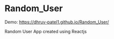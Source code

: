 # Random_User
Demo: https://dhruv-patel1.github.io/Random_User/

Random User App created using Reactjs
